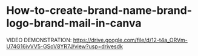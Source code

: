 # How-to-create-brand-name-brand-logo-brand-mail-in-canva

VIDEO DEMONSTRATION: https://drive.google.com/file/d/12-t4a_ORVm-U74G16ivVV5-GSoV8YR7J/view?usp=drivesdk

